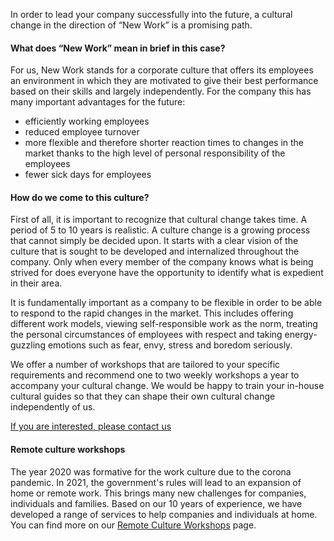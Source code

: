 <!-- Practical New Work - accompanying a cultural change -->
In order to lead your company successfully into the future, a cultural change in the direction of “New Work” is a promising path.

#### What does “New Work” mean in brief in this case?
For us, New Work stands for a corporate culture that offers its employees an environment in which they are motivated to give their best performance based on their skills and largely independently. For the company this has many important advantages for the future:

<ul>
  <li style = "list-style-type: disc;"> efficiently working employees </li>
  <li style = "list-style-type: disc;"> reduced employee turnover </li>
  <li style = "list-style-type: disc;"> more flexible and therefore shorter reaction times to changes in the market thanks to the high level of personal responsibility of the employees </li>
  <li style = "list-style-type: disc;"> fewer sick days for employees </li>
</ul>

#### How do we come to this culture?
First of all, it is important to recognize that cultural change takes time. A period of 5 to 10 years is realistic. A culture change is a growing process that cannot simply be decided upon.
It starts with a clear vision of the culture that is sought to be developed and internalized throughout the company.
Only when every member of the company knows what is being strived for does everyone have the opportunity to identify what is expedient in their area.

It is fundamentally important as a company to be flexible in order to be able to respond to the rapid changes in the market.
This includes offering different work models, viewing self-responsible work as the norm, treating the personal circumstances of employees with respect and taking energy-guzzling emotions such as fear, envy, stress and boredom seriously.

We offer a number of workshops that are tailored to your specific requirements and recommend one to two weekly workshops a year to accompany your cultural change. We would be happy to train your in-house cultural guides so that they can shape their own cultural change independently of us.

<a class="waves-effect waves-light btn-large" href="mailto: towardssburgsite.email Genealogie" target="blank"> If you are interested, please contact us </a>

#### Remote culture workshops
The year 2020 was formative for the work culture due to the corona pandemic. In 2021, the government's rules will lead to an expansion of home or remote work. This brings many new challenges for companies, individuals and families. Based on our 10 years of experience, we have developed a range of services to help companies and individuals at home. You can find more on our [Remote Culture Workshops](/remotework/) page.
